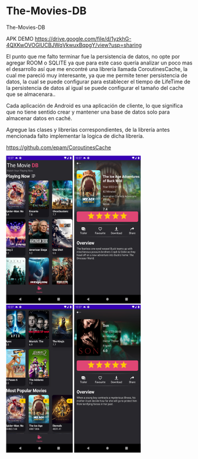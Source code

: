 # The-Movies-DB
The-Movies-DB


APK DEMO
https://drive.google.com/file/d/1yzkhG-4QXKwOVOGlUCBJWqVkwuxBqpgY/view?usp=sharing



El punto que me falto terminar fue la persistencia de datos, no opte por agregar ROOM o SQLITE
ya que para este caso quería analizar un poco mas el desarrollo así que me encontré una librería
llamada CoroutinesCache, la cual me pareció muy interesante, ya que me permite tener persistencia
de datos, la cual se puede configurar para establecer el tiempo de LifeTime de la persistencia de datos
al igual se puede configurar el tamaño del cache que se almacenara..


Cada aplicación de Android es una aplicación de cliente, lo que significa que no tiene sentido crear y mantener una base de datos solo para almacenar datos en caché.

Agregue las clases y librerías correspondientes, de la librería antes mencionada falto implementar la logica de dicha librería.

https://github.com/epam/CoroutinesCache




<img src="Screenshot_1.png" width="180" height="400">
<img src="Screenshot_2.png" width="180" height="400">

<img src="Screenshot_3.png" width="180" height="400">
<img src="Screenshot_4.png" width="180" height="400">
